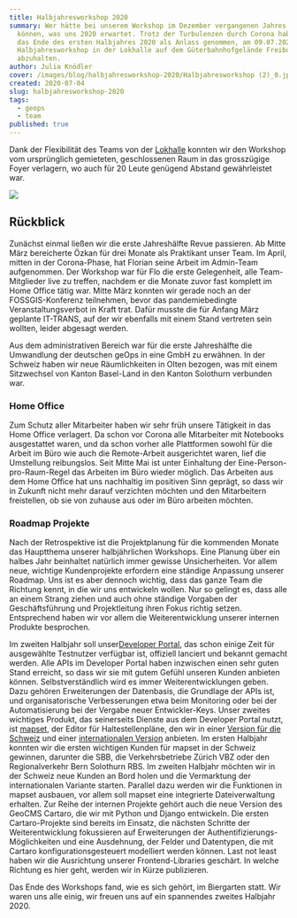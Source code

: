 ```yaml
---
title: Halbjahresworkshop 2020
summary: Wer hätte bei unserem Workshop im Dezember vergangenen Jahres erahnen
  können, was uns 2020 erwartet. Trotz der Turbulenzen durch Corona haben wir
  das Ende des ersten Halbjahres 2020 als Anlass genommen, am 09.07.2020 unseren
  Halbjahresworkshop in der Lokhalle auf dem Güterbahnhofgelände Freiburg
  abzuhalten.
author: Julia Knödler
cover: /images/blog/halbjahresworkshop-2020/Halbjahresworkshop (2)_0.jpg
created: 2020-07-04
slug: halbjahresworkshop-2020
tags:
  - geops
  - team
published: true
---
```

Dank der Flexibilität des Teams von der [Lokhalle](https://www.lokhalle-freiburg.de/) konnten wir den Workshop vom ursprünglich gemieteten, geschlossenen Raum in das grosszügige Foyer verlagern, wo auch für 20 Leute genügend Abstand gewährleistet war.

![](/images/blog/halbjahresworkshop-2020/Lokhalle%20%281%29_0.jpg)

## Rückblick

Zunächst einmal ließen wir die erste Jahreshälfte Revue passieren. Ab Mitte März bereicherte Özkan für drei Monate als Praktikant unser Team. Im April, mitten in der Corona-Phase, hat Florian seine Arbeit im Admin-Team aufgenommen. Der Workshop war für Flo die erste Gelegenheit, alle Team-Mitglieder live zu treffen, nachdem er die Monate zuvor fast komplett im Home Office tätig war. Mitte März konnten wir gerade noch an der FOSSGIS-Konferenz teilnehmen, bevor das pandemiebedingte Veranstaltungsverbot in Kraft trat. Dafür musste die für Anfang März geplante IT-TRANS, auf der wir ebenfalls mit einem Stand vertreten sein wollten, leider abgesagt werden.

Aus dem administrativen Bereich war für die erste Jahreshälfte die Umwandlung der deutschen geOps in eine GmbH zu erwähnen. In der Schweiz haben wir neue Räumlichkeiten in Olten bezogen, was mit einem Sitzwechsel von Kanton Basel-Land in den Kanton Solothurn verbunden war.

### Home Office

Zum Schutz aller Mitarbeiter haben wir sehr früh unsere Tätigkeit in das Home Office verlagert. Da schon vor Corona alle Mitarbeiter mit Notebooks ausgestattet waren, und da schon vorher alle Plattformen sowohl für die Arbeit im Büro wie auch die Remote-Arbeit ausgerichtet waren, lief die Umstellung reibungslos. Seit Mitte Mai ist unter Einhaltung der Eine-Person-pro-Raum-Regel das Arbeiten im Büro wieder möglich. Das Arbeiten aus dem Home Office hat uns nachhaltig im positiven Sinn geprägt, so dass wir in Zukunft nicht mehr darauf verzichten möchten und den Mitarbeitern freistellen, ob sie von zuhause aus oder im Büro arbeiten möchten.

### Roadmap Projekte

Nach der Retrospektive ist die Projektplanung für die kommenden Monate das Hauptthema unserer halbjährlichen Workshops. Eine Planung über ein halbes Jahr beinhaltet natürlich immer gewisse Unsicherheiten. Vor allem neue, wichtige Kundenprojekte erfordern eine ständige Anpassung unserer Roadmap. Uns ist es aber dennoch wichtig, dass das ganze Team die Richtung kennt, in die wir uns entwickeln wollen. Nur so gelingt es, dass alle an einem Strang ziehen und auch ohne ständige Vorgaben der Geschäftsführung und Projektleitung ihren Fokus richtig setzen. Entsprechend haben wir vor allem die Weiterentwicklung unserer internen Produkte besprochen.

Im zweiten Halbjahr soll unser[Developer Portal](https://developer.geops.io/), das schon einige Zeit für ausgewählte Testnutzer verfügbar ist, offiziell lanciert und bekannt gemacht werden. Alle APIs im Developer Portal haben inzwischen einen sehr guten Stand erreicht, so dass wir sie mit gutem Gefühl unseren Kunden anbieten können. Selbstverständlich wird es immer Weiterentwicklungen geben. Dazu gehören Erweiterungen der Datenbasis, die Grundlage der APIs ist, und organisatorische Verbesserungen etwa beim Monitoring oder bei der Automatisierung bei der Vergabe neuer Entwickler-Keys. Unser zweites wichtiges Produkt, das seinerseits Dienste aus dem Developer Portal nutzt, ist [mapset](https://geops.ch/mapset), der Editor für Haltestellenpläne, den wir in einer [Version für die Schweiz](https://www.mapset.ch/) und einer [internationalen Version](https://www.mapset.io/) anbieten. Im ersten Halbjahr konnten wir die ersten wichtigen Kunden für mapset in der Schweiz gewinnen, darunter die SBB, die Verkehrsbetriebe Zürich VBZ oder den Regionalverkehr Bern Solothurn RBS. Im zweiten Halbjahr möchten wir in der Schweiz neue Kunden an Bord holen und die Vermarktung der internationalen Variante starten. Parallel dazu werden wir die Funktionen in mapset ausbauen, vor allem soll mapset eine integrierte Dateiverwaltung erhalten. Zur Reihe der internen Projekte gehört auch die neue Version des GeoCMS Cartaro, die wir mit Python und Django entwickeln. Die ersten Cartaro-Projekte sind bereits im Einsatz, die nächsten Schritte der Weiterentwicklung fokussieren auf Erweiterungen der Authentifizierungs-Möglichkeiten und eine Ausdehnung, der Felder und Datentypen, die mit Cartaro konfigurationsgesteuert modelliert werden können. Last not least haben wir die Ausrichtung unserer Frontend-Libraries geschärt. In welche Richtung es hier geht, werden wir in Kürze publizieren.

Das Ende des Workshops fand, wie es sich gehört, im Biergarten statt. Wir waren uns alle einig, wir freuen uns auf ein spannendes zweites Halbjahr 2020.